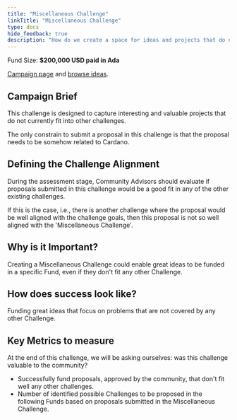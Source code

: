 ```yaml
---
title: "Miscellaneous Challenge"
linkTitle: "Miscellaneous Challenge"
type: docs
hide_feedback: true
description: "How do we create a space for ideas and projects that do not fit any of the other current Challenges?"
---
```

Fund Size: **$200,000 USD paid in Ada**

[Campaign page](https://cardano.ideascale.com/a/campaign-home/26248) and [browse ideas](https://cardano.ideascale.com/a/ideas/top/campaign-filter/byids/campaigns/26248/stage/unspecified).

## Campaign Brief
This challenge is designed to capture interesting and valuable projects that do not currently fit into other challenges.

The only constrain to submit a proposal in this challenge is that the proposal needs to be somehow related to Cardano.

## Defining the Challenge Alignment
During the assessment stage, Community Advisors should evaluate if proposals submitted in this challenge would be a good fit in any of the other existing challenges.

If this is the case, i.e., there is another challenge where the proposal would be well aligned with the challenge goals, then this proposal is not so well aligned with the 'Miscellaneous Challenge'.

## Why is it Important?
Creating a Miscellaneous Challenge could enable great ideas to be funded in a specific Fund, even if they don't fit any other Challenge.


## How does success look like?
Funding great ideas that focus on problems that are not covered by any other Challenge.

## Key Metrics to measure
At the end of this challenge, we will be asking ourselves: was this challenge valuable to the community?
- Successfully fund proposals, approved by the community, that don't fit well any other challenges.
- Number of identified possible Challenges to be proposed in the following Funds based on proposals submitted in the Miscellaneous Challenge.

